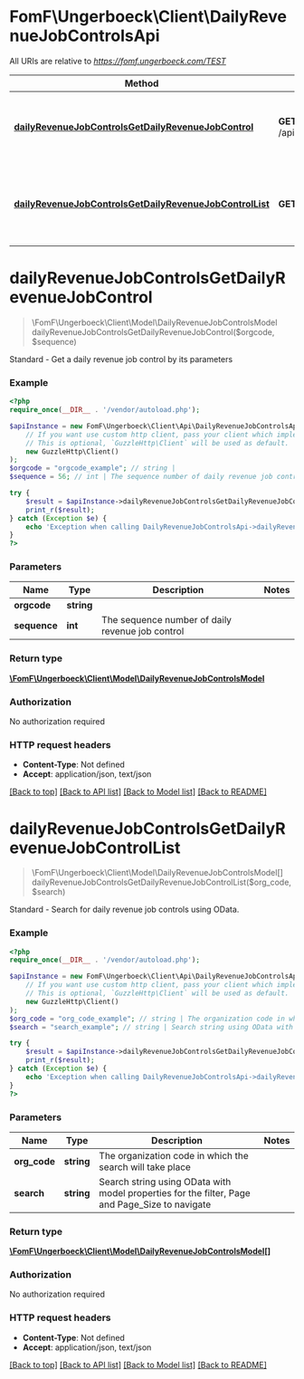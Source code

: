 # FomF\Ungerboeck\Client\DailyRevenueJobControlsApi

All URIs are relative to *https://fomf.ungerboeck.com/TEST*

Method | HTTP request | Description
------------- | ------------- | -------------
[**dailyRevenueJobControlsGetDailyRevenueJobControl**](DailyRevenueJobControlsApi.md#dailyRevenueJobControlsGetDailyRevenueJobControl) | **GET** /api/v1/DailyRevenueJobControl/{Orgcode}/{Sequence} | Standard - Get a daily revenue job control by its parameters
[**dailyRevenueJobControlsGetDailyRevenueJobControlList**](DailyRevenueJobControlsApi.md#dailyRevenueJobControlsGetDailyRevenueJobControlList) | **GET** /api/v1/DailyRevenueJobControl/{OrgCode} | Standard - Search for daily revenue job controls using OData.


# **dailyRevenueJobControlsGetDailyRevenueJobControl**
> \FomF\Ungerboeck\Client\Model\DailyRevenueJobControlsModel dailyRevenueJobControlsGetDailyRevenueJobControl($orgcode, $sequence)

Standard - Get a daily revenue job control by its parameters

### Example
```php
<?php
require_once(__DIR__ . '/vendor/autoload.php');

$apiInstance = new FomF\Ungerboeck\Client\Api\DailyRevenueJobControlsApi(
    // If you want use custom http client, pass your client which implements `GuzzleHttp\ClientInterface`.
    // This is optional, `GuzzleHttp\Client` will be used as default.
    new GuzzleHttp\Client()
);
$orgcode = "orgcode_example"; // string | 
$sequence = 56; // int | The sequence number of daily revenue job control

try {
    $result = $apiInstance->dailyRevenueJobControlsGetDailyRevenueJobControl($orgcode, $sequence);
    print_r($result);
} catch (Exception $e) {
    echo 'Exception when calling DailyRevenueJobControlsApi->dailyRevenueJobControlsGetDailyRevenueJobControl: ', $e->getMessage(), PHP_EOL;
}
?>
```

### Parameters

Name | Type | Description  | Notes
------------- | ------------- | ------------- | -------------
 **orgcode** | **string**|  |
 **sequence** | **int**| The sequence number of daily revenue job control |

### Return type

[**\FomF\Ungerboeck\Client\Model\DailyRevenueJobControlsModel**](../Model/DailyRevenueJobControlsModel.md)

### Authorization

No authorization required

### HTTP request headers

 - **Content-Type**: Not defined
 - **Accept**: application/json, text/json

[[Back to top]](#) [[Back to API list]](../../README.md#documentation-for-api-endpoints) [[Back to Model list]](../../README.md#documentation-for-models) [[Back to README]](../../README.md)

# **dailyRevenueJobControlsGetDailyRevenueJobControlList**
> \FomF\Ungerboeck\Client\Model\DailyRevenueJobControlsModel[] dailyRevenueJobControlsGetDailyRevenueJobControlList($org_code, $search)

Standard - Search for daily revenue job controls using OData.

### Example
```php
<?php
require_once(__DIR__ . '/vendor/autoload.php');

$apiInstance = new FomF\Ungerboeck\Client\Api\DailyRevenueJobControlsApi(
    // If you want use custom http client, pass your client which implements `GuzzleHttp\ClientInterface`.
    // This is optional, `GuzzleHttp\Client` will be used as default.
    new GuzzleHttp\Client()
);
$org_code = "org_code_example"; // string | The organization code in which the search will take place
$search = "search_example"; // string | Search string using OData with model properties for the filter, Page and Page_Size to navigate

try {
    $result = $apiInstance->dailyRevenueJobControlsGetDailyRevenueJobControlList($org_code, $search);
    print_r($result);
} catch (Exception $e) {
    echo 'Exception when calling DailyRevenueJobControlsApi->dailyRevenueJobControlsGetDailyRevenueJobControlList: ', $e->getMessage(), PHP_EOL;
}
?>
```

### Parameters

Name | Type | Description  | Notes
------------- | ------------- | ------------- | -------------
 **org_code** | **string**| The organization code in which the search will take place |
 **search** | **string**| Search string using OData with model properties for the filter, Page and Page_Size to navigate |

### Return type

[**\FomF\Ungerboeck\Client\Model\DailyRevenueJobControlsModel[]**](../Model/DailyRevenueJobControlsModel.md)

### Authorization

No authorization required

### HTTP request headers

 - **Content-Type**: Not defined
 - **Accept**: application/json, text/json

[[Back to top]](#) [[Back to API list]](../../README.md#documentation-for-api-endpoints) [[Back to Model list]](../../README.md#documentation-for-models) [[Back to README]](../../README.md)

